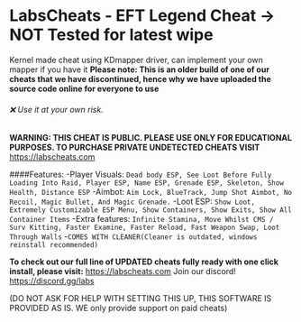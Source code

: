 # LabsCheats - EFT Legend Cheat -> NOT Tested for latest wipe

Kernel made cheat using KDmapper driver, can implement your own mapper if you have it
**Please note: This is an older build of one of our cheats that we have discontinued, hence why we have uploaded the source code online for everyone to use**

###### ❌ Use it at your own risk.
**WARNING: THIS CHEAT IS PUBLIC. PLEASE USE ONLY FOR EDUCATIONAL PURPOSES. TO PURCHASE PRIVATE UNDETECTED CHEATS VISIT** https://labscheats.com

####Features:
-Player Visuals: `Dead body ESP, See Loot Before Fully Loading Into Raid, Player ESP, Name ESP, Grenade ESP, Skeleton, Show Health, Distance ESP`
-Aimbot: `Aim Lock, BlueTrack, Jump Shot Aimbot, No Recoil, Magic Bullet, And Magic Grenade.`
-Loot ESP: `Show Loot, Extremely Customizable ESP Menu, Show Containers, Show Exits, Show All Container Items`
-Extra features:  `Infinite Stamina, Move Whilst CMS / Surv Kitting, Faster Examine, Faster Reload, Fast Weapon Swap, Loot Through Walls`
-`COMES WITH CLEANER(Cleaner is outdated, windows reinstall recommended)`

**To check out our full line of UPDATED cheats fully ready with one click install, please visit:** https://labscheats.com
Join our discord! https://discord.gg/labs


(DO NOT ASK FOR HELP WITH SETTING THIS UP, THIS SOFTWARE IS PROVIDED AS IS. WE only provide support on paid cheats) 
